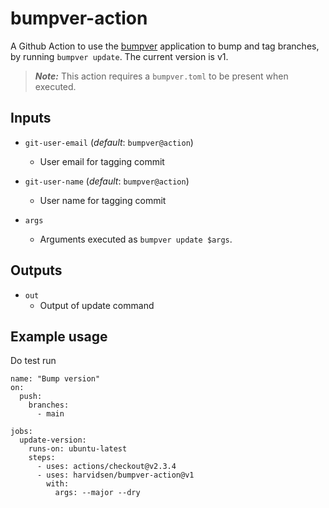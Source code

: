 # bumpver-action
A Github Action to use the [bumpver](https://github.com/mbarkhau/bumpver)
application to bump and tag branches, by running `bumpver update`. The current 
version is v1.

> ***Note:*** This action requires a `bumpver.toml` to be present when executed.

## Inputs

- `git-user-email` (*default*: `bumpver@action`)
    - User email for tagging commit

- `git-user-name` (*default*: `bumpver@action`)
    - User name for tagging commit

- `args` 
    - Arguments executed as `bumpver update $args`.

## Outputs

- `out`
    - Output of update command

## Example usage
Do test run
```
name: "Bump version"
on:
  push:
    branches:
      - main

jobs:
  update-version:
    runs-on: ubuntu-latest
    steps:
      - uses: actions/checkout@v2.3.4
      - uses: harvidsen/bumpver-action@v1
        with:
          args: --major --dry

```

